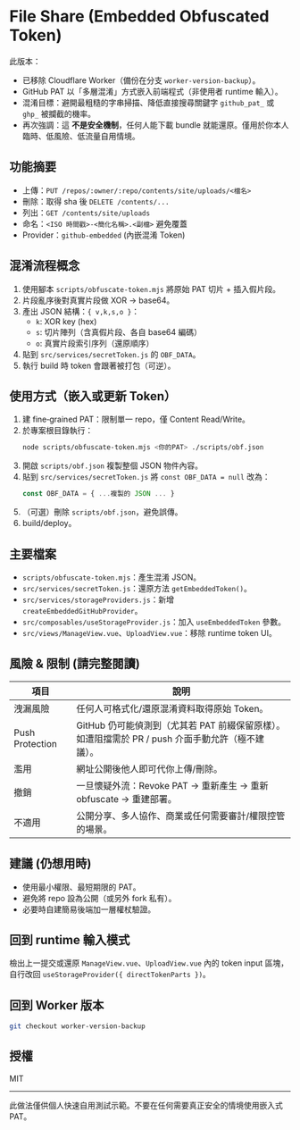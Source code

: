 ﻿# File Share (Embedded Obfuscated Token)

此版本：
* 已移除 Cloudflare Worker（備份在分支 `worker-version-backup`）。
* GitHub PAT 以「多層混淆」方式嵌入前端程式（非使用者 runtime 輸入）。
* 混淆目標：避開最粗糙的字串掃描、降低直接搜尋關鍵字 `github_pat_` 或 `ghp_` 被攔截的機率。
* 再次強調：這 **不是安全機制**，任何人能下載 bundle 就能還原。僅用於你本人臨時、低風險、低流量自用情境。

## 功能摘要
* 上傳：`PUT /repos/:owner/:repo/contents/site/uploads/<檔名>`
* 刪除：取得 sha 後 `DELETE /contents/...`
* 列出：`GET /contents/site/uploads`
* 命名：`<ISO 時間戳>-<簡化名稱>.<副檔>` 避免覆蓋
* Provider：`github-embedded` (內嵌混淆 Token)

## 混淆流程概念
1. 使用腳本 `scripts/obfuscate-token.mjs` 將原始 PAT 切片 + 插入假片段。
2. 片段亂序後對真實片段做 XOR → base64。
3. 產出 JSON 結構：`{ v,k,s,o }`：
	* `k`: XOR key (hex)
	* `s`: 切片陣列（含真假片段、各自 base64 編碼）
	* `o`: 真實片段索引序列（還原順序）
4. 貼到 `src/services/secretToken.js` 的 `OBF_DATA`。
5. 執行 build 時 token 會跟著被打包（可逆）。

## 使用方式（嵌入或更新 Token）
1. 建 fine‑grained PAT：限制單一 repo，僅 Content Read/Write。
2. 於專案根目錄執行：
	```bash
	node scripts/obfuscate-token.mjs <你的PAT> ./scripts/obf.json
	```
3. 開啟 `scripts/obf.json` 複製整個 JSON 物件內容。
4. 貼到 `src/services/secretToken.js` 將 `const OBF_DATA = null` 改為：
	```js
	const OBF_DATA = { ...複製的 JSON ... }
	```
5. （可選）刪除 `scripts/obf.json`，避免誤傳。
6. build/deploy。

## 主要檔案
* `scripts/obfuscate-token.mjs`：產生混淆 JSON。
* `src/services/secretToken.js`：還原方法 `getEmbeddedToken()`。
* `src/services/storageProviders.js`：新增 `createEmbeddedGitHubProvider`。
* `src/composables/useStorageProvider.js`：加入 `useEmbeddedToken` 參數。
* `src/views/ManageView.vue`、`UploadView.vue`：移除 runtime token UI。

## 風險 & 限制 (請完整閱讀)
| 項目 | 說明 |
|------|------|
| 洩漏風險 | 任何人可格式化/還原混淆資料取得原始 Token。 |
| Push Protection | GitHub 仍可能偵測到（尤其若 PAT 前綴保留原樣）。如遭阻擋需於 PR / push 介面手動允許（極不建議）。 |
| 濫用 | 網址公開後他人即可代你上傳/刪除。 |
| 撤銷 | 一旦懷疑外流：Revoke PAT → 重新產生 → 重新 obfuscate → 重建部署。 |
| 不適用 | 公開分享、多人協作、商業或任何需要審計/權限控管的場景。 |

## 建議 (仍想用時)
* 使用最小權限、最短期限的 PAT。
* 避免將 repo 設為公開（或另外 fork 私有）。
* 必要時自建簡易後端加一層權杖驗證。 

## 回到 runtime 輸入模式
檢出上一提交或還原 `ManageView.vue`、`UploadView.vue` 內的 token input 區塊，自行改回 `useStorageProvider({ directTokenParts })`。

## 回到 Worker 版本
```bash
git checkout worker-version-backup
```

## 授權
MIT

---
此做法僅供個人快速自用測試示範。不要在任何需要真正安全的情境使用嵌入式 PAT。

